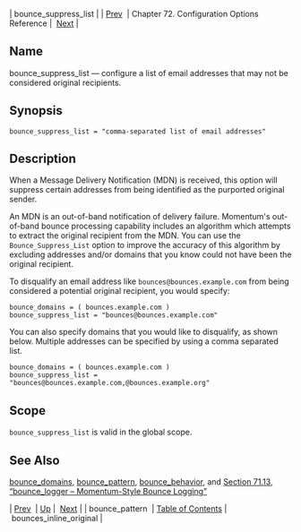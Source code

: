 | bounce_suppress_list |
| [Prev](conf.ref.bounce_pattern)  | Chapter 72. Configuration Options Reference |  [Next](conf.ref.bounces_inline_original) |

<a name="conf.ref.bounce_suppress_list"></a>
## Name

bounce_suppress_list — configure a list of email addresses that may not be considered original recipients.

## Synopsis

`bounce_suppress_list = "comma-separated list of email addresses"`

<a name="idp23773152"></a>
## Description

When a Message Delivery Notification (MDN) is received, this option will suppress certain addresses from being identified as the purported original sender.

An MDN is an out-of-band notification of delivery failure. Momentum's out-of-band bounce processing capability includes an algorithm which attempts to extract the original recipient from the MDN. You can use the `Bounce_Suppress_List` option to improve the accuracy of this algorithm by excluding addresses and/or domains that you know could not have been the original recipient.

To disqualify an email address like `bounces@bounces.example.com` from being considered a potential original recipient, you would specify:

```
bounce_domains = ( bounces.example.com )
bounce_suppress_list = "bounces@bounces.example.com"
```

You can also specify domains that you would like to disqualify, as shown below. Multiple addresses can be specified by using a comma separated list.

```
bounce_domains = ( bounces.example.com )
bounce_suppress_list = "bounces@bounces.example.com,@bounces.example.org"
```
<a name="idp23779616"></a>
## Scope

`bounce_suppress_list` is valid in the global scope.

<a name="idp23781888"></a>
## See Also

[bounce_domains](conf.ref.bounce_domains "bounce_domains"), [bounce_pattern](conf.ref.bounce_pattern "bounce_pattern"), [bounce_behavior](conf.ref.bounce_behavior "bounce_behavior"), and [Section 71.13, “bounce_logger – Momentum-Style Bounce Logging”](modules.bounce_logger "71.13. bounce_logger – Momentum-Style Bounce Logging")

| [Prev](conf.ref.bounce_pattern)  | [Up](config.options.ref) |  [Next](conf.ref.bounces_inline_original) |
| bounce_pattern  | [Table of Contents](index) |  bounces_inline_original |

